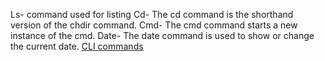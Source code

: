 Ls- command used for listing
Cd- The cd command is the shorthand version of the chdir command.
Cmd- The cmd command starts a new instance of the cmd.
Date- The date command is used to show or change the current date. 
[CLI commands](docs/cli.md)
